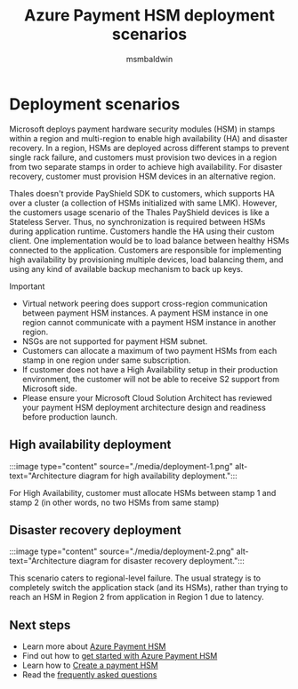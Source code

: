 ﻿---
title: Azure Payment HSM deployment scenarios
description: Azure HSM deployment scenarios for high availability deployment and disaster recovery deployment
services: payment-hsm
author: msmbaldwin

tags: azure-resource-manager
ms.service: payment-hsm
ms.workload: security
ms.topic: article
ms.date: 01/25/2022
ms.author: mbaldwin


---
# Deployment scenarios

Microsoft deploys payment hardware security modules (HSM) in stamps within a region and multi-region to enable high availability (HA) and disaster recovery. In a region, HSMs are deployed across different stamps to prevent single rack failure, and customers must provision two devices in a region from two separate stamps in order to achieve high availability. For disaster recovery, customer must provision HSM devices in an alternative region.

Thales doesn't provide PayShield SDK to customers, which supports HA over a cluster (a collection of HSMs initialized with same LMK). However, the customers usage scenario of the Thales PayShield devices is like a Stateless Server. Thus, no synchronization is required between HSMs during application runtime. Customers handle the HA using their custom client. One implementation would be to load balance between healthy HSMs connected to the application. Customers are responsible for implementing high availability by provisioning multiple devices, load balancing them, and using any kind of available backup mechanism to back up keys.

> [!IMPORTANT]
> - Virtual network peering does support cross-region communication between payment HSM instances. A payment HSM instance in one region cannot communicate with a payment HSM instance in another region.  
> - NSGs are not supported for payment HSM subnet.
> - Customers can allocate a maximum of two payment HSMs from each stamp in one region under same subscription.
> - If customer does not have a High Availability setup in their production environment, the customer will not be able to receive S2 support from Microsoft side.
> - Please ensure your Microsoft Cloud Solution Architect has reviewed your payment HSM deployment architecture design and readiness before production launch.

## High availability deployment

:::image type="content" source="./media/deployment-1.png" alt-text="Architecture diagram for high availability deployment.":::

For High Availability, customer must allocate HSMs between stamp 1 and stamp 2 (in other words, no two HSMs from same stamp)

## Disaster recovery deployment

:::image type="content" source="./media/deployment-2.png" alt-text="Architecture diagram for disaster recovery deployment.":::

This scenario caters to regional-level failure. The usual strategy is to completely switch the application stack (and its HSMs), rather than trying to reach an HSM in Region 2 from application in Region 1 due to latency.

## Next steps

- Learn more about [Azure Payment HSM](overview.md)
- Find out how to [get started with Azure Payment HSM](getting-started.md)
- Learn how to [Create a payment HSM](create-payment-hsm.md)
- Read the [frequently asked questions](faq.yml)
